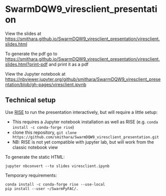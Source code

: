 # SwarmDQW9_viresclient_presentation

View the slides at https://smithara.github.io/SwarmDQW9_viresclient_presentation/viresclient.slides.html

To generate the pdf go to https://smithara.github.io/SwarmDQW9_viresclient_presentation/viresclient.slides.html?print-pdf and print it as a pdf

View the Jupyter notebook at https://nbviewer.jupyter.org/github/smithara/SwarmDQW9_viresclient_presentation/blob/gh-pages/viresclient.ipynb


## Technical setup

Use [RISE](https://rise.readthedocs.io) to run the presentation interactively, but will require a little setup:
 - This requires a Jupyter notebook installation as well as RISE (e.g. `conda install -c conda-forge rise`)
 - clone this repository, `git clone https://github.com/smithara/SwarmDQW9_viresclient_presentation.git`
 - NB: RISE is not yet compatible with jupyter lab, but will work from the classic notebook view

To generate the static HTML:
```
jupyter nbconvert --to slides viresclient.ipynb
```

Temporary requirements:

```
conda install -c conda-forge rise --use-local
pip install --user ~/SwarmPyFAC/.
```